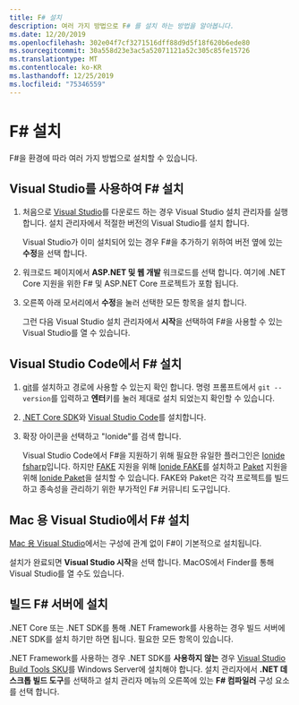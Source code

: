 ```yaml
---
title: F# 설치
description: 여러 가지 방법으로 F# 를 설치 하는 방법을 알아봅니다.
ms.date: 12/20/2019
ms.openlocfilehash: 302e04f7cf3271516dff88d9d5f18f620b6ede80
ms.sourcegitcommit: 30a558d23e3ac5a52071121a52c305c85fe15726
ms.translationtype: MT
ms.contentlocale: ko-KR
ms.lasthandoff: 12/25/2019
ms.locfileid: "75346559"
---
```

# <a name="install-f"></a>F# 설치

F#을 환경에 따라 여러 가지 방법으로 설치할 수 있습니다.

## <a name="install-f-with-visual-studio"></a>Visual Studio를 사용하여 F# 설치

1. 처음으로 [Visual Studio](https://visualstudio.microsoft.com/downloads/?utm_medium=microsoft&utm_source=docs.microsoft.com&utm_campaign=inline+link&utm_content=download+vs2019)를 다운로드 하는 경우 Visual Studio 설치 관리자를 실행 합니다. 설치 관리자에서 적절한 버전의 Visual Studio를 설치 합니다.

   Visual Studio가 이미 설치되어 있는 경우 F#을 추가하기 위하여 버전 옆에 있는 **수정**을 선택 합니다.

2. 워크로드 페이지에서 **ASP.NET 및 웹 개발** 워크로드를 선택 합니다. 여기에 .NET Core 지원을 위한 F# 및 ASP.NET Core 프로젝트가 포함 됩니다.

3. 오른쪽 아래 모서리에서 **수정**을 눌러 선택한 모든 항목을 설치 합니다.

   그런 다음 Visual Studio 설치 관리자에서 **시작**을 선택하여 F#을 사용할 수 있는 Visual Studio를 열 수 있습니다.

## <a name="install-f-with-visual-studio-code"></a>Visual Studio Code에서 F# 설치

1. [git](https://git-scm.com/download)를 설치하고 경로에 사용할 수 있는지 확인 합니다. 명령 프롬프트에서 `git --version`를 입력하고 **엔터**키를 눌러 제대로 설치 되었는지 확인할 수 있습니다.

2. [.NET Core SDK](https://dotnet.microsoft.com/download)와 [Visual Studio Code](https://code.visualstudio.com)를 설치합니다.

3. 확장 아이콘을 선택하고 "Ionide"를 검색 합니다.

   Visual Studio Code에서 F#을 지원하기 위해 필요한 유일한 플러그인은 [Ionide fsharp](https://marketplace.visualstudio.com/items?itemName=Ionide.Ionide-fsharp)입니다. 하지만 [FAKE](https://fake.build/) 지원을 위해 [Ionide FAKE](https://marketplace.visualstudio.com/items?itemName=Ionide.Ionide-FAKE)를 설치하고 [Paket](https://fsprojects.github.io/Paket/) 지원을 위해 [Ionide Paket](https://marketplace.visualstudio.com/items?itemName=Ionide.Ionide-Paket)을 설치할 수 있습니다. FAKE와 Paket은 각각 프로젝트를 빌드하고 종속성을 관리하기 위한 부가적인  F# 커뮤니티 도구입니다.

## <a name="install-f-with-visual-studio-for-mac"></a>Mac 용 Visual Studio에서 F# 설치

[Mac 용 Visual Studio](https://visualstudio.microsoft.com/vs/mac/?utm_medium=microsoft&utm_source=docs.microsoft.com&utm_campaign=inline+link)에서는 구성에 관계 없이 F#이 기본적으로 설치됩니다.

설치가 완료되면 **Visual Studio 시작**을 선택 합니다. MacOS에서 Finder를 통해 Visual Studio를 열 수도 있습니다.

## <a name="install-f-on-a-build-server"></a>빌드 F# 서버에 설치

.NET Core 또는 .NET SDK를 통해 .NET Framework를 사용하는 경우 빌드 서버에 .NET SDK를 설치 하기만 하면 됩니다. 필요한 모든 항목이 있습니다.

.NET Framework를 사용하는 경우 .NET SDK를 **사용하지 않는** 경우 [Visual Studio Build Tools SKU](https://visualstudio.microsoft.com/thank-you-downloading-visual-studio/?sku=BuildTools&rel=16)를 Windows Server에 설치해야 합니다. 설치 관리자에서 **.NET 데스크톱 빌드 도구**를 선택하고 설치 관리자 메뉴의 오른쪽에 있는  **F# 컴파일러** 구성 요소를 선택 합니다.
